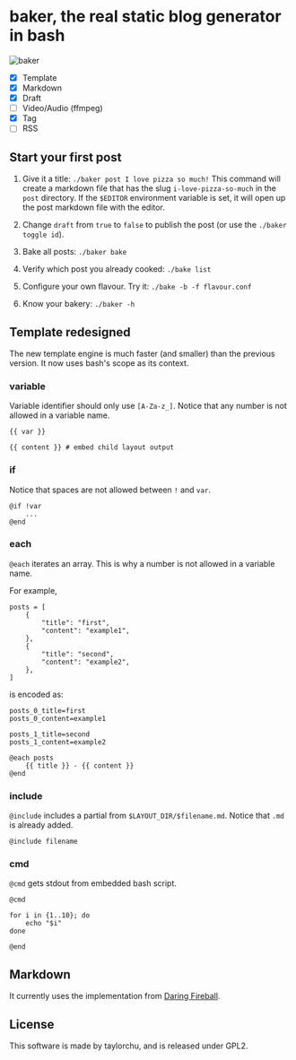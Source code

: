 # baker, the real static blog generator in bash

![baker](http://i.imgur.com/Tngl5Vv.png)

- [x] Template
- [x] Markdown
- [x] Draft
- [ ] Video/Audio (ffmpeg)
- [x] Tag
- [ ] RSS

## Start your first post

1. Give it a title: `./baker post I love pizza so much!` This command will create a markdown file that has the slug `i-love-pizza-so-much` in the `post` directory. If the `$EDITOR` environment variable is set, it will open up the post markdown file with the editor.

2. Change `draft` from `true` to `false` to publish the post (or use the `./baker toggle id`).

3. Bake all posts: `./baker bake`

4. Verify which post you already cooked: `./bake list`

5. Configure your own flavour. Try it: `./bake -b -f flavour.conf`

6. Know your bakery: `./baker -h`

## Template redesigned

The new template engine is much faster (and smaller) than the previous version. It now uses bash's scope as its context.

### variable

Variable identifier should only use `[A-Za-z_]`. Notice that any number is not allowed in a variable name.

```
{{ var }}

{{ content }} # embed child layout output
```

### if

Notice that spaces are not allowed between `!` and `var`.

```
@if !var
	...
@end
```

### each

`@each` iterates an array. This is why a number is not allowed in a variable name.

For example,

```
posts = [
	{
		"title": "first",
		"content": "example1",
	},
	{
		"title": "second",
		"content": "example2",
	},
]
```

is encoded as:

```
posts_0_title=first
posts_0_content=example1

posts_1_title=second
posts_1_content=example2
```

```
@each posts
	{{ title }} - {{ content }}
@end
```

### include

`@include` includes a partial from `$LAYOUT_DIR/$filename.md`. Notice that `.md` is already added.

```
@include filename
```

### cmd

`@cmd` gets stdout from embedded bash script.

```
@cmd

for i in {1..10}; do
	echo "$i"
done

@end
```

## Markdown

It currently uses the implementation from [Daring Fireball](http://daringfireball.net/projects/markdown/).

## License

This software is made by taylorchu, and is released under GPL2.
